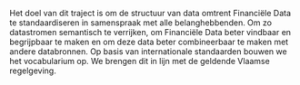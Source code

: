 Het doel van dit traject is om de structuur van data omtrent Financiële Data te standaardiseren in samenspraak met alle belanghebbenden. Om zo datastromen semantisch te verrijken, om Financiële Data beter vindbaar en begrijpbaar te maken en om deze data beter combineerbaar te maken met andere databronnen. Op basis van internationale standaarden bouwen we het vocabularium op. We brengen dit in lijn met de geldende Vlaamse regelgeving.